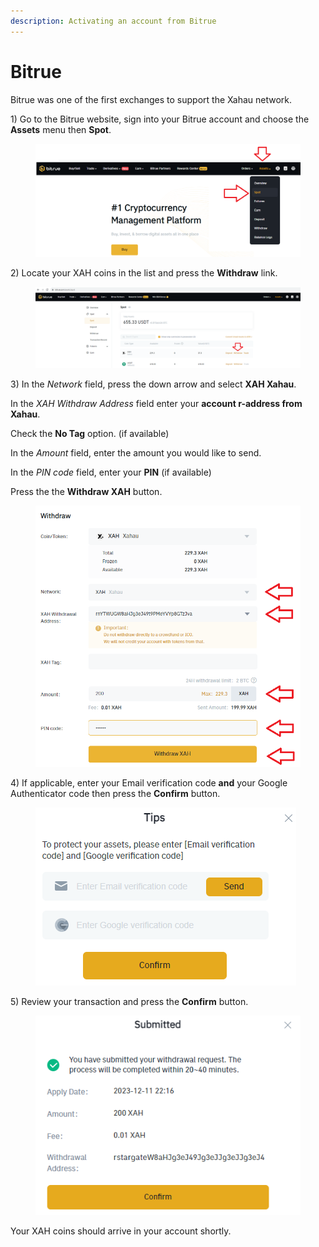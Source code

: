 ```yaml
---
description: Activating an account from Bitrue
---
```


# Bitrue

Bitrue was one of the first exchanges to support the Xahau network.

1\) Go to the Bitrue website, sign into your Bitrue account and choose the **Assets** menu then **Spot**.

<figure><img src="../../.gitbook/assets/image (2) (1) (1) (1) (1) (1) (1) (1) (1) (1) (1).png" alt=""><figcaption></figcaption></figure>

2\) Locate your XAH coins in the list and press the **Withdraw** link.

<figure><img src="../../.gitbook/assets/image (33).png" alt=""><figcaption></figcaption></figure>

3\) In the _Network_ field, press the down arrow and select **XAH Xahau**.

In the _XAH Withdraw Address_ field enter your **account r-address from Xahau**.

Check the **No Tag** option. (if available)

In the _Amount_ field, enter the amount you would like to send.

In the _PIN code_ field, enter your **PIN** (if available)

Press the the **Withdraw XAH** button.&#x20;

<figure><img src="../../.gitbook/assets/image (34).png" alt=""><figcaption></figcaption></figure>

4\) If applicable, enter your Email verification code **and** your Google Authenticator code then press the **Confirm** button.

<figure><img src="../../.gitbook/assets/image (7).png" alt=""><figcaption></figcaption></figure>

5\) Review your transaction and press the **Confirm** button.

<figure><img src="../../.gitbook/assets/image (1) (1) (1) (1) (1) (1) (1) (1) (1) (1) (1) (1) (1) (1) (1) (1) (1) (1).png" alt=""><figcaption></figcaption></figure>

Your XAH coins should arrive in your account shortly.
